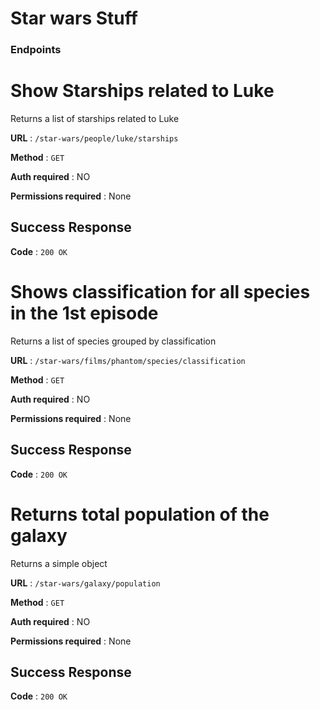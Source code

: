 # Star wars Stuff

### Endpoints

# Show Starships related to Luke

Returns a list of starships related to Luke

**URL** : `/star-wars/people/luke/starships`

**Method** : `GET`

**Auth required** : NO

**Permissions required** : None

## Success Response

**Code** : `200 OK`


# Shows classification for all species in the 1st episode

Returns a list of species grouped by classification

**URL** : `/star-wars/films/phantom/species/classification`

**Method** : `GET`

**Auth required** : NO

**Permissions required** : None

## Success Response

**Code** : `200 OK`


# Returns total population of the galaxy

Returns a simple object

**URL** : `/star-wars/galaxy/population`

**Method** : `GET`

**Auth required** : NO

**Permissions required** : None

## Success Response

**Code** : `200 OK`
